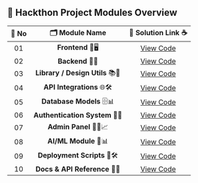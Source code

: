 ## 🧩 Hackthon Project Modules Overview

| 🔢 **No** | 🗂️ **Module Name**                | 🔗 **Solution Link** ☕ |
|:--------:|:----------------------------------:|:----------------------:|
| 01       | **Frontend** 🎨🖥️                  | [View Code](https://github.com/Sangram03/Hackthons-Ideas-used/tree/main/Frontend) |
| 02       | **Backend** 🧠🔧                    | [View Code](https://github.com/Sangram03/Hackthons-Ideas-used/tree/main/Backend) |
| 03       | **Library / Design Utils** 📚🔢     | [View Code](https://github.com/Sangram03/Hackthons-Ideas-used/tree/main/Design) |
| 04       | **API Integrations** 🌐🛠️           | [View Code](#) |
| 05       | **Database Models** 🗄️📊            | [View Code](https://github.com/Sangram03/Hackthons-Ideas-used/tree/main/DataBase) |
| 06       | **Authentication System** 🔐🪪       | [View Code](#) |
| 07       | **Admin Panel** 🧑‍💼📈               | [View Code](#) |
| 08       | **AI/ML Module** 🤖📊               | [View Code](#) |
| 09       | **Deployment Scripts** 🚀🛠️         | [View Code](#) |
| 10       | **Docs & API Reference** 📄🧾       | [View Code](#) |
